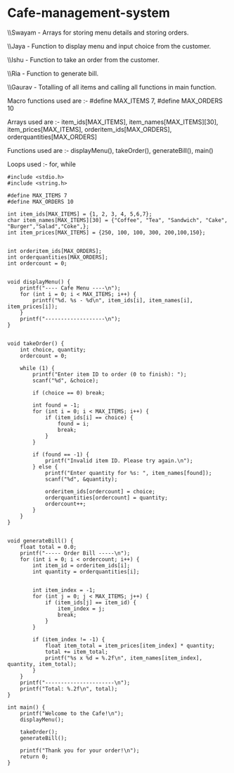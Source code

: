 # Cafe-management-system
\\\Swayam - Arrays for storing menu details and storing orders.

\\\Jaya - Function to display menu and input choice from the customer.

\\\Ishu - Function to take an order from the customer.

\\\Ria - Function to generate bill.

\\\Gaurav - Totalling of all items and calling all functions in main function.

Macro functions used are :- #define MAX_ITEMS 7, #define MAX_ORDERS 10

Arrays used are :- item_ids[MAX_ITEMS], item_names[MAX_ITEMS][30], item_prices[MAX_ITEMS], orderitem_ids[MAX_ORDERS], orderquantities[MAX_ORDERS] 

Functions used are :- displayMenu(), takeOrder(), generateBill(), main()

Loops used :- for, while 
````
#include <stdio.h>
#include <string.h>

#define MAX_ITEMS 7
#define MAX_ORDERS 10

int item_ids[MAX_ITEMS] = {1, 2, 3, 4, 5,6,7};
char item_names[MAX_ITEMS][30] = {"Coffee", "Tea", "Sandwich", "Cake", "Burger","Salad","Coke",};
int item_prices[MAX_ITEMS] = {250, 100, 100, 300, 200,100,150};


int orderitem_ids[MAX_ORDERS];
int orderquantities[MAX_ORDERS];
int ordercount = 0;


void displayMenu() {
    printf("---- Cafe Menu ----\n");
    for (int i = 0; i < MAX_ITEMS; i++) {
        printf("%d. %s - %d\n", item_ids[i], item_names[i], item_prices[i]);
    }
    printf("-------------------\n");
}


void takeOrder() {
    int choice, quantity;
    ordercount = 0;
    
    while (1) {
        printf("Enter item ID to order (0 to finish): ");
        scanf("%d", &choice);

        if (choice == 0) break;

        int found = -1;
        for (int i = 0; i < MAX_ITEMS; i++) {
            if (item_ids[i] == choice) {
                found = i;
                break;
            }
        }

        if (found == -1) {
            printf("Invalid item ID. Please try again.\n");
        } else {
            printf("Enter quantity for %s: ", item_names[found]);
            scanf("%d", &quantity);

            orderitem_ids[ordercount] = choice;
            orderquantities[ordercount] = quantity;
            ordercount++;
        }
    }
}


void generateBill() {
    float total = 0.0;
    printf("----- Order Bill -----\n");
    for (int i = 0; i < ordercount; i++) {
        int item_id = orderitem_ids[i];
        int quantity = orderquantities[i];

        
        int item_index = -1;
        for (int j = 0; j < MAX_ITEMS; j++) {
            if (item_ids[j] == item_id) {
                item_index = j;
                break;
            }
        }

        if (item_index != -1) {
            float item_total = item_prices[item_index] * quantity;
            total += item_total;
            printf("%s x %d = %.2f\n", item_names[item_index], quantity, item_total);
        }
    }
    printf("----------------------\n");
    printf("Total: %.2f\n", total);
}

int main() {
    printf("Welcome to the Cafe!\n");
    displayMenu();
    
    takeOrder();
    generateBill();

    printf("Thank you for your order!\n");
    return 0;
}
````
